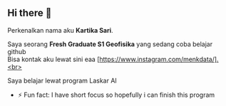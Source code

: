 ## Hi there 👋

Perkenalkan nama aku **Kartika Sari**.<br>

Saya seorang **Fresh Graduate S1 Geofisika** yang sedang coba belajar github <br>
Bisa kontak aku lewat sini eaa [https://www.instagram.com/menkdata/].<br>

Saya belajar lewat program Laskar AI <br>


- ⚡ Fun fact: I have short focus so hopefully i can finish this program
